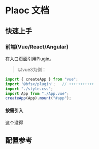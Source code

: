 # Plaoc 文档

## 快速上手

### 前端(Vue/React/Angular)

在入口页面引用Plugin。
> 以vue3为例：

```typescript
import { createApp } from "vue";
import '@bfsx/plugin';   // +++++++++++
import "./style.css";
import App from "./App.vue";
createApp(App).mount("#app");
```

#### 按需引入

这个没得

## 配置参考
